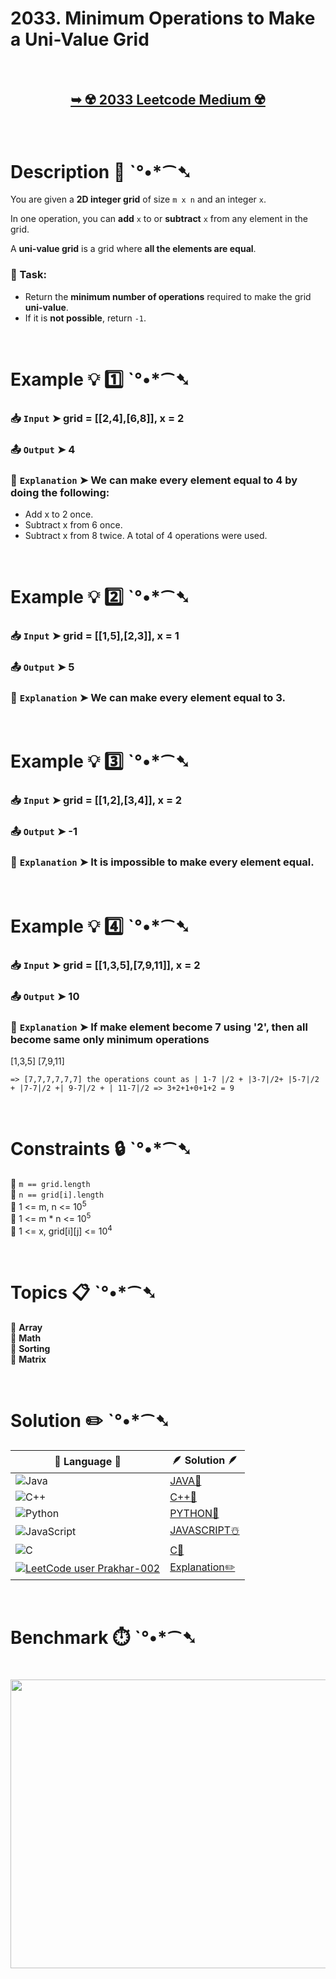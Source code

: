 # 2033. Minimum Operations to Make a Uni-Value Grid

</br>

<h2 align="center"> 

<a href="https://leetcode.com/problems/minimum-operations-to-make-a-uni-value-grid/description/?envType=daily-question&envId=2025-03-26"><strong>➥ ☢️ 2033 Leetcode Medium ☢️ </strong></a>
</h2>

</br>

# Description 📜 ˋ°•*⁀➷

You are given a **2D integer grid** of size `m x n` and an integer `x`.  

In one operation, you can **add** `x` to or **subtract** `x` from any element in the grid.  

A **uni-value grid** is a grid where **all the elements are equal**.  

### 🔹 Task:

- Return the **minimum number of operations** required to make the grid **uni-value**.
- If it is **not possible**, return `-1`.

</br>

# Example 💡 1️⃣ ˋ°•*⁀➷

  ### 📥 `Input`  ➤ grid = [[2,4],[6,8]], x = 2

  ### 📤 `Output`  ➤ 4

  ### 🔦 `Explanation`  ➤ We can make every element equal to 4 by doing the following: 
- Add x to 2 once.
- Subtract x from 6 once.
- Subtract x from 8 twice.
A total of 4 operations were used.

</br>

# Example 💡 2️⃣ ˋ°•*⁀➷

  ### 📥 `Input` ➤ grid = [[1,5],[2,3]], x = 1

  ### 📤 `Output`  ➤ 5

  ### 🔦 `Explanation` ➤ We can make every element equal to 3.

</br>

# Example 💡 3️⃣ ˋ°•*⁀➷

  ### 📥 `Input` ➤ grid = [[1,2],[3,4]], x = 2

  ### 📤 `Output`  ➤ -1

  ### 🔦 `Explanation`  ➤ It is impossible to make every element equal.

</br>

# Example 💡 4️⃣ ˋ°•*⁀➷

  ### 📥 `Input` ➤ grid = [[1,3,5],[7,9,11]], x = 2

  ### 📤 `Output`  ➤ 10

  ### 🔦 `Explanation`  ➤ If make element become 7 using '2', then all become same only minimum operations

  [1,3,5]
	[7,9,11]

	=> [7,7,7,7,7,7] the operations count as | 1-7 |/2 + |3-7|/2+ |5-7|/2 + |7-7|/2 +| 9-7|/2 + | 11-7|/2 => 3+2+1+0+1+2 = 9

</br>

# Constraints 🔒 ˋ°•*⁀➷

🔹 `m == grid.length` </br>
🔹 `n == grid[i].length` </br>
🔹 1 <= m, n <= 10<sup>5</sup> </br>
🔹 1 <= m * n <= 10<sup>5</sup> </br>
🔹 1 <= x, grid[i][j] <= 10<sup>4</sup> </br>

</br>

# Topics 📋 ˋ°•*⁀➷

🔸 **Array**  </br>
🔸 **Math**  </br>
🔸 **Sorting**  </br>
🔸 **Matrix**  </br>

</br>

# Solution ✏️ ˋ°•*⁀➷

| 📒 Language 📒  | 🪶 Solution 🪶 |
| ------------- | ------------- |
|  ![Java](https://img.shields.io/badge/java-%23ED8B00.svg?style=for-the-badge&logo=openjdk&logoColor=white)  | [JAVA🍁]() |
|  ![C++](https://img.shields.io/badge/c++-%2300599C.svg?style=for-the-badge&logo=c%2B%2B&logoColor=white)  | [C++🎲]()  |
|  ![Python](https://img.shields.io/badge/python-3670A0?style=for-the-badge&logo=python&logoColor=ffdd54)    | [PYTHON🍰]() |
| ![JavaScript](https://img.shields.io/badge/javascript-%23323330.svg?style=for-the-badge&logo=javascript&logoColor=%23F7DF1E)   | [JAVASCRIPT☃️]() |
|   ![C](https://img.shields.io/badge/c-%2300599C.svg?style=for-the-badge&logo=c&logoColor=white)   | [C💖]()  |
| [![LeetCode user Prakhar-002](https://img.shields.io/badge/dynamic/json?style=for-the-badge&labelColor=black&color=%23ffa116&label=Solved&query=solvedOverTotal&url=https%3A%2F%2Fleetcode-badge.vercel.app%2Fapi%2Fusers%2FPrakhar-002&logo=leetcode&logoColor=yellow)](https://leetcode.com/Prakhar-002/)  | [Explanation✏️]() |

</br>

# Benchmark ⏱️ ˋ°•*⁀➷

<h1  align="center" >

<img src ="" width = "700px" height="462px" />

</h1>
